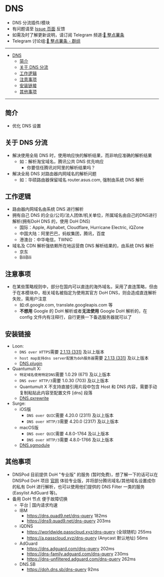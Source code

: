# DNS
  * DNS 分流插件/模块
  * 有问题请至 [Issue 页面](https://github.com/VirgilClyne/VirgilClyne/issues) 反馈
  * 如需及时了解更新说明，请订阅 Telegram 频道:[🍟 整点薯条](https://t.me/GetSomeFriesChannel)
  * Telegram 讨论组:[🍟 整点薯条 - 群组](https://t.me/GetSomeFries)

---

- [DNS](#dns)
  - [简介](#简介)
  - [关于 DNS 分流](#关于-dns-分流)
  - [工作逻辑](#工作逻辑)
  - [注意事项](#注意事项)
  - [安装链接](#安装链接)
  - [其他事项](#其他事项)

---
## 简介
  * 优化 DNS 设置

## 关于 DNS 分流
  * 解决使用全局 DNS 时，使用响应快的解析结果，而非响应准确的解析结果
    * 如：解析淘宝域名，腾讯公共 DNS 优先响应
      * 你要信任腾讯对阿里的解析结果吗？
  * 解决全局 DNS 对路由器内网域名的解析问题
    * 如：华硕路由器保留域名 router.asus.com, 强制由系统 DNS 解析

## 工作逻辑
  * 路由器内网域名由系统 DNS 进行解析
  * 拥有自己 DNS 的企业/公司/法人团体/机关单位，所属域名由自己的DNS进行解析(拥有DoH DNS 的，使用 DoH DNS)
    * 国际：Apple, Alphabet, Cloudflare, Hurricane Electric, iQZone
    * 中国大陆：阿里巴巴，蚂蚁集团，腾讯，百度
    * 港澳台：中华电信，TWNIC
  * 域名及 CDN 解析强依赖所在地运营商 DNS 解析结果的，由系统 DNS 解析
    * 京东
    * BiliBili

## 注意事项
  * 在某些策略规则中，部分在国内可以直连的海外域名，采用了直连策略，但由于在本模块中，相关域名被指定为使用其官方 DoH DNS，则会造成直连解析失败，需用户注意
    * 如:dl.google.com, translate.googleapis.com 等
    * **不想用** Google 的 DoH 解析或者**无法使用** Google DoH 解析的，在 config 文件内有注释行，自行更换一下备选服务器就可以了

## 安装链接
  * Loon:
    * `DNS over HTTPS`需要 [2.1.13 (331)](https://t.me/LoonNews/535) 及以上版本
    * `host map支持dns server配置为doh服务器`需要 [2.1.13 (331)](https://t.me/LoonNews/535) 及以上版本
    * [DNS.plugin](./DNS.plugin?raw=true "🌐 DNS for Router and Companys")
  * Quantumult X:
    * `特定域名使用特定DNS`需要 1.0.29 (671) 及以上版本
    * `DNS over HTTP/3`需要 1.0.30 (703) 及以上版本
    * Quantumult X 不支持直接引用片段中包含 Host 和 DNS 内容，需要手动复制粘贴此内容至配置文件 [dns] 段落
    * [DNS.qxrewrite](./DNS.qxrewrite?raw=true "🌐 DNS for Router and Companys")
  * Surge:
    * iOS版
      *  `DNS over QUIC`需要 4.20.0 (2311) 及以上版本
      *  `DNS over HTTP/3`需要 4.20.0 (2317) 及以上版本
    * macOS版
      * `DNS over QUIC`需要 4.8.0-1764 及以上版本
      * `DNS over HTTP/3`需要 4.8.0-1766 及以上版本
    * [DNS.sgmodule](./DNS.sgmodule?raw=true "🌐 DNS for Router and Companys")

## 其他事项
  * DNSPod 目前提供 DoH "专业版" 的服务 (暂时免费)，想了解一下的话可以在 DNSPod DoH 项目 [官网](https://dns.pub/) 体验专业版，并将部分腾讯域名/其他域名设置成你的私有 DoH 进行解析，也可以使用他们提供的 DNS Filter 一类的服务 (Easylist AdGuard 等)。
  * 备用 DoH 节点 便于故障切换
    * 平台 | 国内请求均速
    * IBM
      * https://dns.quad9.net/dns-query 182ms
      * https://dns9.quad9.net/dns-query 203ms
    * iQDNS
      * https://worldwide.passcloud.xyz/dns-query (全球随机) 255ms
      * https://a.passcloud.xyz/dns-query (Anycast 默认地址) 56ms
    * AdGuard
      * https://dns.adguard.com/dns-query 202ms
      * https://dns-family.adguard.com/dns-query 230ms
      * https://dns-unfiltered.adguard.com/dns-query 262ms
    * DNS.SB
      * https://doh.dns.sb/dns-query 92ms
